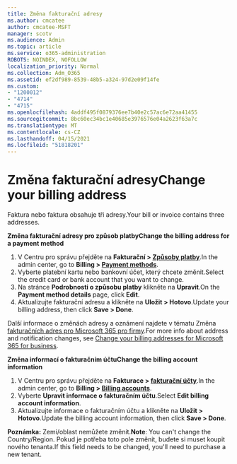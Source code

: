 ```yaml
---
title: Změna fakturační adresy
ms.author: cmcatee
author: cmcatee-MSFT
manager: scotv
ms.audience: Admin
ms.topic: article
ms.service: o365-administration
ROBOTS: NOINDEX, NOFOLLOW
localization_priority: Normal
ms.collection: Adm_O365
ms.assetid: ef2df989-8539-48b5-a324-97d2e09f14fe
ms.custom:
- "1200012"
- "4714"
- "4715"
ms.openlocfilehash: 4addf495f0879376ee7b40e2c57ac6e72aa41455
ms.sourcegitcommit: 8bc60ec34bc1e40685e3976576e04a2623f63a7c
ms.translationtype: MT
ms.contentlocale: cs-CZ
ms.lasthandoff: 04/15/2021
ms.locfileid: "51818201"
---
```

# <a name="change-your-billing-address"></a><span data-ttu-id="94e3a-102">Změna fakturační adresy</span><span class="sxs-lookup"><span data-stu-id="94e3a-102">Change your billing address</span></span>

<span data-ttu-id="94e3a-103">Faktura nebo faktura obsahuje tři adresy.</span><span class="sxs-lookup"><span data-stu-id="94e3a-103">Your bill or invoice contains three addresses.</span></span>

<span data-ttu-id="94e3a-104">**Změna fakturační adresy pro způsob platby**</span><span class="sxs-lookup"><span data-stu-id="94e3a-104">**Change the billing address for a payment method**</span></span>

1. <span data-ttu-id="94e3a-105">V Centru pro správu přejděte na **Fakturační > [Způsoby platby](https://go.microsoft.com/fwlink/p/?linkid=2018806)**.</span><span class="sxs-lookup"><span data-stu-id="94e3a-105">In the admin center, go to **Billing > [Payment methods](https://go.microsoft.com/fwlink/p/?linkid=2018806)**.</span></span>
2. <span data-ttu-id="94e3a-106">Vyberte platební kartu nebo bankovní účet, který chcete změnit.</span><span class="sxs-lookup"><span data-stu-id="94e3a-106">Select the credit card or bank account that you want to change.</span></span>
3. <span data-ttu-id="94e3a-107">Na stránce **Podrobnosti o způsobu platby** klikněte na **Upravit**.</span><span class="sxs-lookup"><span data-stu-id="94e3a-107">On the **Payment method details** page, click **Edit**.</span></span>
4. <span data-ttu-id="94e3a-108">Aktualizujte fakturační adresu a klikněte na **Uložit > Hotovo**.</span><span class="sxs-lookup"><span data-stu-id="94e3a-108">Update your billing address, then click **Save > Done**.</span></span>

<span data-ttu-id="94e3a-109">Další informace o změnách adresy a oznámení najdete v tématu Změna [fakturačních adres pro Microsoft 365 pro firmy](https://docs.microsoft.com/microsoft-365/commerce/billing-and-payments/change-your-billing-addresses?view=o365-worldwide).</span><span class="sxs-lookup"><span data-stu-id="94e3a-109">For more info about address and notification changes, see [Change your billing addresses for Microsoft 365 for business](https://docs.microsoft.com/microsoft-365/commerce/billing-and-payments/change-your-billing-addresses?view=o365-worldwide).</span></span>

<span data-ttu-id="94e3a-110">**Změna informací o fakturačním účtu**</span><span class="sxs-lookup"><span data-stu-id="94e3a-110">**Change the billing account information**</span></span>

1. <span data-ttu-id="94e3a-111">V Centru pro správu přejděte na **Fakturace > [fakturační účty](https://admin.microsoft.com/Adminportal/Home?source=applauncher#/BillingAccounts/billing-accounts)**.</span><span class="sxs-lookup"><span data-stu-id="94e3a-111">In the admin center, go to **Billing > [Billing accounts](https://admin.microsoft.com/Adminportal/Home?source=applauncher#/BillingAccounts/billing-accounts)**.</span></span>
2. <span data-ttu-id="94e3a-112">Vyberte **Upravit informace o fakturačním účtu**.</span><span class="sxs-lookup"><span data-stu-id="94e3a-112">Select **Edit billing account information**.</span></span>
3. <span data-ttu-id="94e3a-113">Aktualizujte informace o fakturačním účtu a klikněte na **Uložit > Hotovo**.</span><span class="sxs-lookup"><span data-stu-id="94e3a-113">Update the billing account information, then click **Save > Done**.</span></span>

<span data-ttu-id="94e3a-114">**Poznámka:** Zemi/oblast nemůžete změnit.</span><span class="sxs-lookup"><span data-stu-id="94e3a-114">**Note**: You can't change the Country/Region.</span></span> <span data-ttu-id="94e3a-115">Pokud je potřeba toto pole změnit, budete si muset koupit nového tenanta.</span><span class="sxs-lookup"><span data-stu-id="94e3a-115">If this field needs to be changed, you'll need to purchase a new tenant.</span></span>
